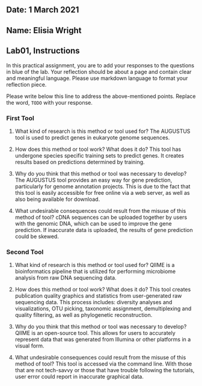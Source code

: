 ## Date: 1 March 2021

## Name: Elisia Wright

## Lab01, Instructions

In this practical assignment, you are to add your responses to the questions in blue of the lab. Your reflection should be about a page and contain clear and meaningful language. Please use markdown language to format your reflection piece.

Please write below this line to address the above-mentioned points. Replace the word, `TODO` with your response.

### First Tool

 1. What kind of research is this method or tool used for?
 The AUGUSTUS tool is used to predict genes in eukaryote genome sequences.

 2. How does this method or tool work? What does it do?
 This tool has undergone species specific training sets to predict genes. It creates results based on predictions determined by training.

 3. Why do you think that this method or tool was necessary to develop?
 The AUGUSTUS tool provides an easy way for gene prediction, particularly for genome annotation projects. This is due to the fact that this tool is easily accessible for free online via a web server, as well as also being available for download.

 4. What undesirable consequences could result from the misuse of this method of tool?
 cDNA sequences can be uploaded together by users with the genomic DNA, which can be used to improve the gene prediction. If inaccurate data is uploaded, the results of gene prediction could be skewed.


### Second Tool

 1. What kind of research is this method or tool used for?
 QIIME is a bioinformatics pipeline that is utilized for performing microbiome analysis from raw DNA sequencing data.

 2. How does this method or tool work? What does it do?
 This tool creates publication quality graphics and statistics from user-generated raw sequencing data. This process includes: diversity analyses and visualizations, OTU picking, taxonomic assignment, demultiplexing and quality filtering, as well as phylogenetic reconstruction.

 3. Why do you think that this method or tool was necessary to develop?
 QIIME is an open-source tool. This allows for users to accurately represent data that was generated from Illumina or other platforms in a visual form.

 4. What undesirable consequences could result from the misuse of this method of tool?
 This tool is accessed via the command line. With those that are not tech-savvy or those that have trouble following the tutorials, user error could report in inaccurate graphical data. 
